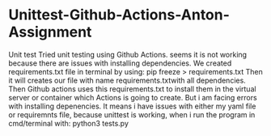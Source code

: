 # Unittest-Github-Actions-Anton-Assignment
Unit test
Tried unit testing using Github Actions. seems it is not working because there are issues with installing dependencies.
We created requirements.txt file in terminal by using:
pip freeze > requirements.txt
Then it will creates our file with name requirements.txtwith all dependencies.
Then Github actions uses this requirements.txt to install them in the virtual server or container which Actions is going to create.
But i am facing errors with installing depenencies. It means i have issues with either my yaml file or requiremnts file, because unittest is working, when i run the program in cmd/terminal 
with: 
python3 tests.py
